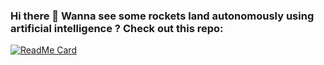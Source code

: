 ### Hi there 👋 Wanna see some rockets land autonomously using artificial intelligence ? Check out this repo:

<!--
**Procuste34/Procuste34** is a ✨ _special_ ✨ repository because its `README.md` (this file) appears on your GitHub profile.

Here are some ideas to get you started:

- 🔭 I’m currently working on ...
- 🌱 I’m currently learning ...
- 👯 I’m looking to collaborate on ...
- 🤔 I’m looking for help with ...
- 💬 Ask me about ...
- 📫 How to reach me: ...
- 😄 Pronouns: ...
- ⚡ Fun fact: ...
-->


[![ReadMe Card](https://github-readme-stats.vercel.app/api/pin/?username=procuste34&repo=Landing-Starships)](https://github.com/Procuste34/Landing-Starships)
